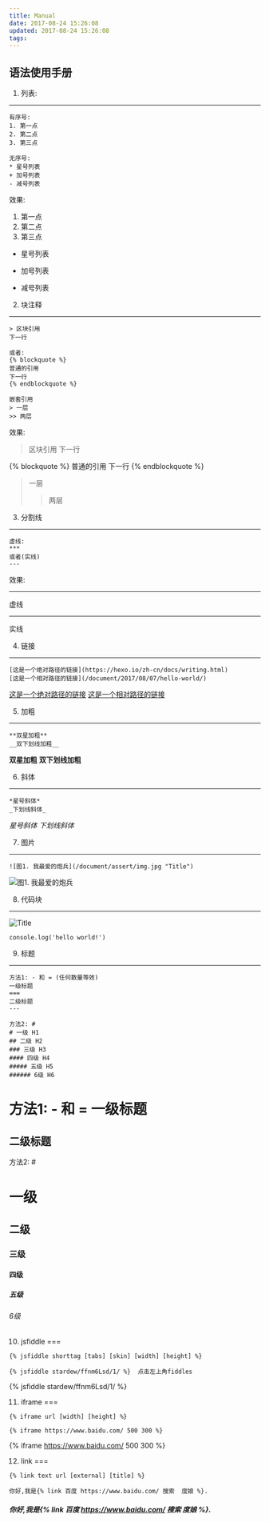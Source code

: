 ```yaml
---
title: Manual
date: 2017-08-24 15:26:08
updated: 2017-08-24 15:26:08
tags:
---
```


语法使用手册
---

1. 列表:
---
```
有序号:
1. 第一点
2. 第二点
3. 第三点

无序号:
* 星号列表
+ 加号列表
- 减号列表
```
效果:
1. 第一点
2. 第二点
3. 第三点
* 星号列表
+ 加号列表
- 减号列表

2. 块注释
---
```
> 区块引用
下一行

或者:
{% blockquote %}
普通的引用
下一行
{% endblockquote %}

嵌套引用
> 一层
>> 两层
```
效果:
> 区块引用
  下一行

{% blockquote %}
普通的引用
下一行
{% endblockquote %}

> 一层
>> 两层
>

3. 分割线
---
```
虚线:
***
或者(实线)
---
```
效果:

***
虚线

---
实线


4. 链接
---
```
[这是一个绝对路径的链接](https://hexo.io/zh-cn/docs/writing.html)
[这是一个相对路径的链接](/document/2017/08/07/hello-world/)
```
[这是一个绝对路径的链接](https://hexo.io/zh-cn/docs/writing.html)
[这是一个相对路径的链接](/document/2017/08/07/hello-world/)

5. 加粗
---
```
**双星加粗**
__双下划线加粗__
```
**双星加粗**
__双下划线加粗__

6. 斜体
---

```
*星号斜体*
_下划线斜体_
```
*星号斜体*
_下划线斜体_

7. 图片
---
```
![图1. 我最爱的炮兵](/document/assert/img.jpg "Title")
```
![图1. 我最爱的炮兵](/document/assert/img.jpg "Title")

8. 代码块
---
![](/document/assert/code.png "Title")
```
console.log('hello world!')
```

9. 标题
---
```
方法1: - 和 = (任何数量等效)
一级标题
===
二级标题
---

方法2: #
# 一级 H1
## 二级 H2
### 三级 H3
#### 四级 H4
##### 五级 H5
###### 6级 H6
```
方法1: - 和 =
一级标题
===
二级标题
---

方法2: #
# 一级
## 二级
### 三级
#### 四级
##### 五级
###### 6级

10. jsfiddle
===
```
{% jsfiddle shorttag [tabs] [skin] [width] [height] %}

{% jsfiddle stardew/ffnm6Lsd/1/ %}  点击左上角fiddles
```
{% jsfiddle stardew/ffnm6Lsd/1/ %}

11. iframe
===
```
{% iframe url [width] [height] %}

{% iframe https://www.baidu.com/ 500 300 %}
```

{% iframe https://www.baidu.com/ 500 300 %}

12. link
===
```
{% link text url [external] [title] %}

你好,我是{% link 百度 https://www.baidu.com/ 搜索  度娘 %}.
```

##### 你好,我是{% link 百度 https://www.baidu.com/ 搜索  度娘 %}.
